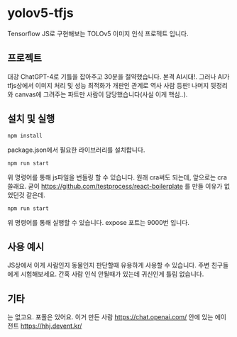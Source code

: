 # yolov5-tfjs

Tensorflow JS로 구현해보는 TOLOv5 이미지 인식 프로젝트 입니다.

## 프로젝트

대강 ChatGPT-4로 기틀을 잡아주고 30분을 절약했습니다. 본격 AI시대!. 그러나 AI가 tfjs상에서 이미지 처리 및 성능 최적화가 개판인 관계로 역사 사람 등판! 나머지 뒷정리와 canvas에 그려주는 파트만 사람이 담당했습니다(사실 이게 핵심..).

## 설치 및 실행

```
npm install
```

package.json에서 필요한 라이브러리를 설치합니다.

```
npm run start
```

위 명령어를 통해 js파일을 번들링 할 수 있습니다. 원래 cra써도 되는데, 앞으로는 cra쓸래요. 굳이 https://github.com/testprocess/react-boilerplate 를 만들 이유가 없었던것 같은데.

```
npm run start
```

위 명령어를 통해 실행할 수 있습니다. expose 포트는 9000번 입니다.

## 사용 예시

JS상에서 이게 사람인지 동물인지 판단할때 유용하게 사용할 수 있습니다. 주변 친구들에게 시험해보세요. 간혹 사람 인식 안될때가 있는데 귀신인게 틀림 없습니다.

## 기타

는 없고요. 포폴은 있어요. 이거 만든 사람 https://chat.openai.com/ 안에 있는 에이전트 https://hhj.devent.kr/
